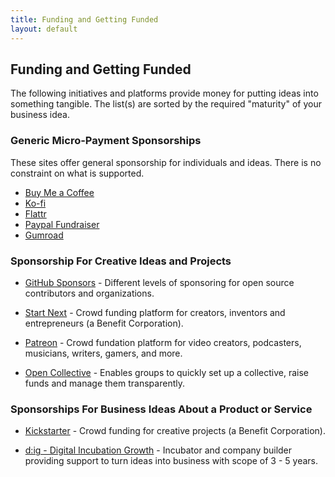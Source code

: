 ```yaml
---
title: Funding and Getting Funded
layout: default
---
```


## Funding and Getting Funded

The following initiatives and platforms provide money for putting ideas into something tangible. The list(s) are sorted by the required "maturity" of your business idea.

### Generic Micro-Payment Sponsorships

These sites offer general sponsorship for individuals and ideas. There is no constraint on what is supported.

- [Buy Me a Coffee](https://www.buymeacoffee.com/)
- [Ko-fi](https://ko-fi.com/)
- [Flattr](https://flattr.com/)
- [Paypal Fundraiser](https://www.paypal.com/us/digital-wallet/send-receive-money/giving)
- [Gumroad](https://gumroad.com/)

### Sponsorship For Creative Ideas and Projects

- [GitHub Sponsors](https://docs.github.com/en/sponsors) - Different levels of sponsoring for open source contributors and organizations.

- [Start Next](https://www.startnext.com/) - Crowd funding platform for creators, inventors and entrepreneurs (a Benefit Corporation).

- [Patreon](https://www.patreon.com/) - Crowd fundation platform for video creators, podcasters, musicians, writers, gamers, and more.

- [Open Collective](https://opencollective.com/) - Enables groups to quickly set up a collective, raise funds and manage them transparently.

### Sponsorships For Business Ideas About a Product or Service

- [Kickstarter](https://www.kickstarter.com/) - Crowd funding for creative projects (a Benefit Corporation).

- [d:ig - Digital Incubation Growth](https://www.inc-growth.com/) - Incubator and company builder providing support to turn ideas into business with scope of 3 - 5 years.

